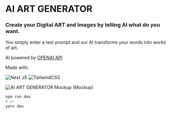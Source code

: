 # AI ART GENERATOR

<h3>Create your Digital ART and Images by telling AI what do you want.</h3>
<p>You simply enter a text prompt and our AI transforms your words into works of art.</p>
<p>AI powered by <a href="https://openai.com/" target="_blank">OPENAI API</a> </p>

<p>Made with:</p>

![Next JS](https://img.shields.io/badge/Next-black?style=for-the-badge&logo=next.js&logoColor=white)
![TailwindCSS](https://img.shields.io/badge/tailwindcss-%2338B2AC.svg?style=for-the-badge&logo=tailwind-css&logoColor=white)

![AI ART GENERATOR Mockup (Mockup)](https://user-images.githubusercontent.com/53909124/200269933-0819b000-3dbb-4fa6-9f6f-dfe332efad30.png)


```bash
npm run dev
# or
yarn dev
```

